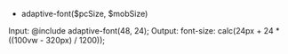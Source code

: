 - adaptive-font($pcSize, $mobSize)

Input: @include adaptive-font(48, 24);
Output: font-size: calc(24px + 24 * ((100vw - 320px) / 1200));
